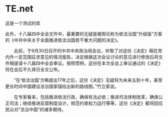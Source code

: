 TE.net
======

这是一个测试的库

此外，十八届四中全会文件中，最重要的无疑是被舆论称为依法治国“升级版”方案的《中共中央关于全面推进依法治国若干重大问题的决定》。

　　此前，于9月30日召开的中共中央政治局会议，听取了对这份《决定》稿在党内外一定范围征求意见的情况报告，决定根据这次会议讨论的意见进行修改后将文件稿提请十八届四中全会审议。按照惯例，这份在本次全会上审议通过的《决定》将在会后不久择日全文公布。

　　“在‘依法治国’方略提出17年之后，这份《决定》无疑将为未来五到十年，甚至更长时间中国建设法治国家描绘出新的路线图。”竹立家说。

　　在专家看来，包括推进依法行政，确保有法必依；推进司法体制改革，确保公正司法；继续推进反腐制度设计，规范约束权力运行等等，这份《决定》都将回应民众对“法治中国”的诸多期待。


